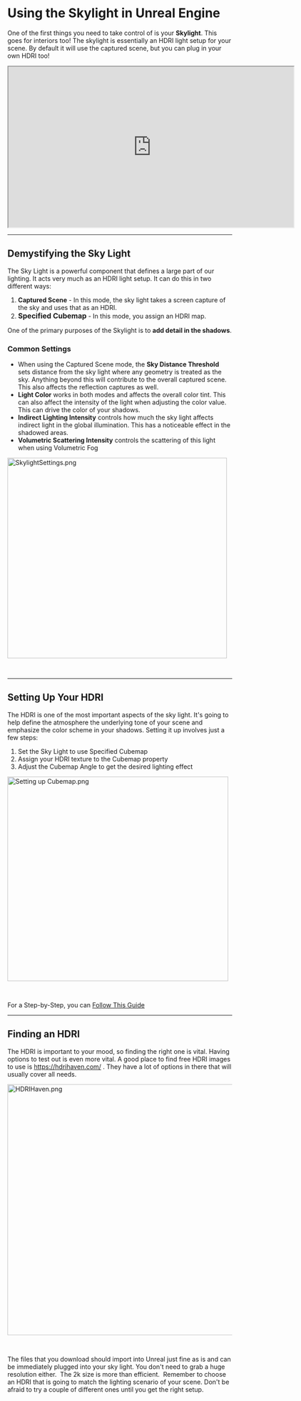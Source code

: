 # Using the Skylight in Unreal Engine

<p>One of the first things you need to take control of is your <strong>Skylight</strong>. This goes for interiors too! The skylight is essentially an HDRI light setup for your scene. By default it will use the captured scene, but you can plug in your own HDRI too!</p>
<p><iframe src="https://player.vimeo.com/video/451633031" width="640" height="360" allowfullscreen="allowfullscreen"></iframe></p>
<hr>
<h2>Demystifying the Sky Light</h2>
<p><span style="font-weight: 400;">The Sky Light is a powerful component that defines a large part of our lighting. It acts very much as an HDRI light setup. It can do this in two different ways:</span></p>
<ol>
<li style="font-weight: 400;">
<strong>Captured Scene</strong><span style="font-weight: 400;"> - In this mode, the sky light takes a screen capture of the sky and uses that as an HDRI.</span>
</li>
<li style="font-weight: 400;">
<strong style="font-family: inherit; font-size: 1rem;">Specified Cubemap</strong><span style="font-weight: 400;"> - In this mode, you assign an HDRI map.</span>
</li>
</ol>
<p><span style="font-weight: 400;">One of the primary purposes of the Skylight is to <strong>add detail in the shadows</strong>.</span></p>
<h3>Common Settings</h3>
<ul>
<li style="font-weight: 400;">
<span style="font-weight: 400;">When using the Captured Scene mode, the </span><strong>Sky Distance Threshold</strong><span style="font-weight: 400;"> sets distance from the sky light where any geometry is treated as the sky. Anything beyond this will contribute to the overall captured scene. This also affects the reflection captures as well.</span>
</li>
<li style="font-weight: 400;">
<strong>Light Color</strong><span style="font-weight: 400;"> works in both modes and affects the overall color tint. This can also affect the intensity of the light when adjusting the color value. This can drive the color of your shadows.</span>
</li>
<li style="font-weight: 400;">
<strong>Indirect Lighting Intensity</strong><span style="font-weight: 400;"> controls how much the sky light affects indirect light in the global illumination. This has a noticeable effect in the shadowed areas.</span>
</li>
<li style="font-weight: 400;">
<strong>Volumetric Scattering Intensity</strong><span style="font-weight: 400;"> controls the scattering of this light when using Volumetric Fog</span>
</li>
</ul>
<p><span style="font-weight: 400;"><img src="https://vertexschool.instructure.com/courses/17/files/866/preview?verifier=jTxOPLojirsivICa7SXrq8OB4qmJtyPxFyQhY3Kc" alt="SkylightSettings.png" width="492" height="449" data-api-endpoint="https://vertexschool.instructure.com/api/v1/courses/17/files/866" data-api-returntype="File"></span></p>
<p>&nbsp;</p>
<hr>
<h2>Setting Up Your HDRI</h2>
<p>The HDRI is one of the most important aspects of the sky light. It's going to help define the atmosphere the underlying tone of your scene and emphasize the color scheme in your shadows. Setting it up involves just a few steps:</p>
<ol>
<li>Set the Sky Light to use Specified Cubemap</li>
<li>Assign your HDRI texture to the Cubemap property</li>
<li>Adjust the Cubemap Angle to get the desired lighting effect</li>
</ol>
<p><img src="https://vertexschool.instructure.com/courses/17/files/863/preview?verifier=CeFVUo9l7rmxTyCzOmzRMCPhDUyiNcRJVZejJVcD" alt="Setting up Cubemap.png" width="495" height="458" data-api-endpoint="https://vertexschool.instructure.com/api/v1/courses/17/files/863" data-api-returntype="File"></p>
<p>&nbsp;</p>
<p>For a Step-by-Step, you can <a href="https://docs.google.com/document/d/1yyqoMfMgTRz6v9MTTles7BY8v-bQMBsJJaRK8bsofFg/edit#heading=h.c8ebf2cd3y2p">Follow This Guide</a></p>
<hr>
<h2>Finding an HDRI</h2>
<p>The HDRI is important to your mood, so finding the right one is vital. Having options to test out is even more vital. A good place to find free HDRI images to use is <a href="https://hdrihaven.com/"><span style="font-weight: 400;">https://hdrihaven.com/</span></a> . They have a lot of options in there that will usually cover all needs.</p>
<p><img src="https://vertexschool.instructure.com/courses/17/files/861/preview?verifier=li6pWxKkoeDJKMxwSEA5TP6qA6gY9NcxeJbVmlx8" alt="HDRIHaven.png" width="700" height="562" data-api-endpoint="https://vertexschool.instructure.com/api/v1/courses/17/files/861" data-api-returntype="File"></p>
<p>&nbsp;</p>
<p>The files that you download should import into Unreal just fine as is and can be immediately plugged into your sky light. You don't need to grab a huge resolution either.&nbsp; The 2k size is more than efficient.&nbsp; Remember to choose an HDRI that is going to match the lighting scenario of your scene. Don't be afraid to try a couple of different ones until you get the right setup.&nbsp;</p>